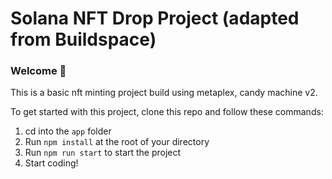 # Solana NFT Drop Project (adapted from Buildspace)
### Welcome 👋
This is a basic nft minting project build using metaplex, candy machine v2.

To get started with this project, clone this repo and follow these commands:

1. cd into the `app` folder
2. Run `npm install` at the root of your directory
3. Run `npm run start` to start the project
4. Start coding!
